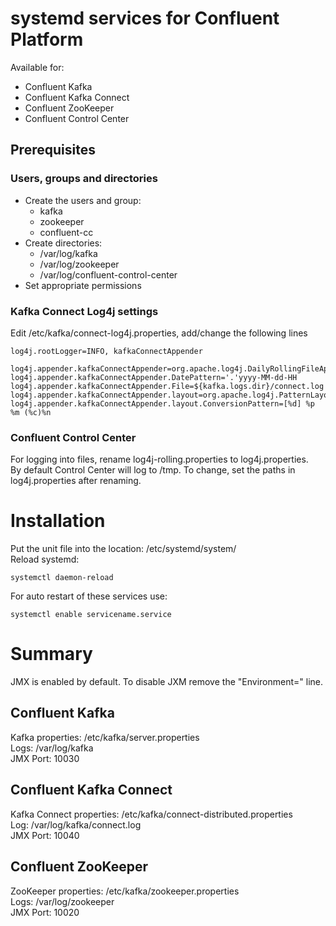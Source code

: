 # systemd services for Confluent Platform

Available for:
- Confluent Kafka
- Confluent Kafka Connect
- Confluent ZooKeeper
- Confluent Control Center

## Prerequisites

### Users, groups and directories
- Create the users and group:
  - kafka
  - zookeeper
  - confluent-cc
- Create directories:
  - /var/log/kafka
  - /var/log/zookeeper
  - /var/log/confluent-control-center
- Set appropriate permissions

### Kafka Connect Log4j settings
Edit /etc/kafka/connect-log4j.properties, add/change the following lines
```
log4j.rootLogger=INFO, kafkaConnectAppender

log4j.appender.kafkaConnectAppender=org.apache.log4j.DailyRollingFileAppender
log4j.appender.kafkaConnectAppender.DatePattern='.'yyyy-MM-dd-HH
log4j.appender.kafkaConnectAppender.File=${kafka.logs.dir}/connect.log
log4j.appender.kafkaConnectAppender.layout=org.apache.log4j.PatternLayout
log4j.appender.kafkaConnectAppender.layout.ConversionPattern=[%d] %p %m (%c)%n
```

### Confluent Control Center
For logging into files, rename log4j-rolling.properties to log4j.properties. </br>
By default Control Center will log to /tmp. To change, set the paths in log4j.properties after renaming.

# Installation
Put the unit file into the location: /etc/systemd/system/ </br>
Reload systemd:
```
systemctl daemon-reload
```

For auto restart of these services use:
```
systemctl enable servicename.service
```
# Summary
JMX is enabled by default. To disable JXM remove the "Environment=" line.

## Confluent Kafka
Kafka properties: /etc/kafka/server.properties </br>
Logs: /var/log/kafka </br>
JMX Port: 10030

## Confluent Kafka Connect
Kafka Connect properties: /etc/kafka/connect-distributed.properties </br>
Log: /var/log/kafka/connect.log           </br>
JMX Port: 10040

## Confluent ZooKeeper
ZooKeeper properties: /etc/kafka/zookeeper.properties </br>
Logs: /var/log/zookeeper                              </br>
JMX Port: 10020                                       </br>
